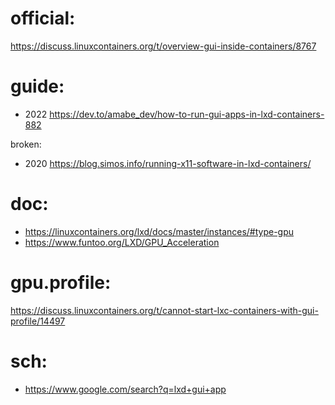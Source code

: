 # official:
https://discuss.linuxcontainers.org/t/overview-gui-inside-containers/8767

# guide:
- 2022 https://dev.to/amabe_dev/how-to-run-gui-apps-in-lxd-containers-882

broken:
- 2020 https://blog.simos.info/running-x11-software-in-lxd-containers/

# doc:
- https://linuxcontainers.org/lxd/docs/master/instances/#type-gpu
- https://www.funtoo.org/LXD/GPU_Acceleration

# gpu.profile:
https://discuss.linuxcontainers.org/t/cannot-start-lxc-containers-with-gui-profile/14497

# sch:
- https://www.google.com/search?q=lxd+gui+app
